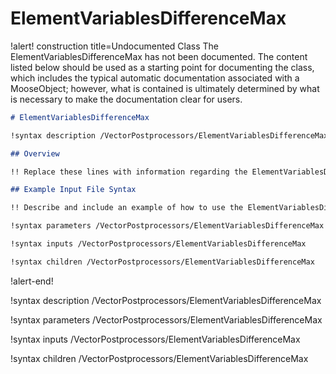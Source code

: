 # ElementVariablesDifferenceMax

!alert! construction title=Undocumented Class
The ElementVariablesDifferenceMax has not been documented. The content listed below should be used as a starting point for
documenting the class, which includes the typical automatic documentation associated with a
MooseObject; however, what is contained is ultimately determined by what is necessary to make the
documentation clear for users.

```markdown
# ElementVariablesDifferenceMax

!syntax description /VectorPostprocessors/ElementVariablesDifferenceMax

## Overview

!! Replace these lines with information regarding the ElementVariablesDifferenceMax object.

## Example Input File Syntax

!! Describe and include an example of how to use the ElementVariablesDifferenceMax object.

!syntax parameters /VectorPostprocessors/ElementVariablesDifferenceMax

!syntax inputs /VectorPostprocessors/ElementVariablesDifferenceMax

!syntax children /VectorPostprocessors/ElementVariablesDifferenceMax
```
!alert-end!

!syntax description /VectorPostprocessors/ElementVariablesDifferenceMax

!syntax parameters /VectorPostprocessors/ElementVariablesDifferenceMax

!syntax inputs /VectorPostprocessors/ElementVariablesDifferenceMax

!syntax children /VectorPostprocessors/ElementVariablesDifferenceMax

